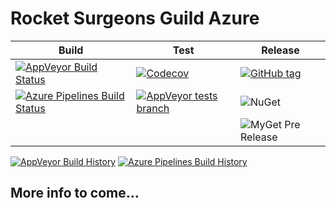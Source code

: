 # Rocket Surgeons Guild Azure

| Build | Test | Release |
|---|---|---|
| [![AppVeyor Build Status](https://img.shields.io/appveyor/ci/RocketSurgeonsGuild/Azure/master.svg?logo=appveyor&style=flat-square)](https://ci.appveyor.com/project/RocketSurgeonsGuild/Azure) | [![Codecov](https://img.shields.io/codecov/c/gh/RocketSurgeonsGuild/Azure/master.svg?style=flat-square)](https://codecov.io/gh/RocketSurgeonsGuild/Azure?style=flat-square) | [![GitHub tag](https://img.shields.io/github/tag/RocketSurgeonsGuild/Azure.svg?style=flat-square)](https://github.com/RocketSurgeonsGuild/Azure/tags) |
| [![Azure Pipelines Build Status](https://img.shields.io/vso/build/RocketSurgeonsGuild/Libraries/RSG.Testing.svg?logo=visualstudiocode&style=flat-square)](https://rocketsurgeonsguild.visualstudio.com/Libraries/_build?definitionId=14)  | [![AppVeyor tests branch](https://img.shields.io/appveyor/tests/RocketSurgeonsGuild/Azure/master.svg?style=flat-square)]() | ![NuGet](https://img.shields.io/nuget/v/Rocket.Surgery.Azure.Functions.svg) |
|   |   | ![MyGet Pre Release](https://img.shields.io/myget/rocket-surgeons-guild/vpre/Rocket.Surgery.Azure.Functions.svg?logo=nuget&style=flat-square&label=myget) |
[![AppVeyor Build History](https://buildstats.info/appveyor/chart/RocketSurgeonsGuild/Azure)](https://ci.appveyor.com/project/RocketSurgeonsGuild/Azure/history)
[![Azure Pipelines Build History](https://buildstats.info/azurepipelines/chart/RocketSurgeonsGuild/Libraries/14)](https://rocketsurgeonsguild.visualstudio.com/Libraries/_build?definitionId=14)

## More info to come...
